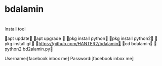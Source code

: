 # bdalamin

#
Install tool

👿apt update👿
👿apt upgrade 👿
👿pkg install python👿
👿pkg install python2👿
👿pkg install git👿
👿https://github.com/HANTER2/bdalamin👿
👿cd bdalamin👿
👿python2 bd2alamin.py👿

Username:[facebook inbox me]
Password:[facebook inbox me]
